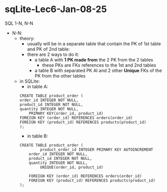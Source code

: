 # sqLite-Lec6-Jan-08-25
SQL 1-N, N-N
* N-N:
  * theory:
    *   usually will be in a separate table that contain the PK of 1st table and PK of 2nd table:
      * there are 2 ways to do it: 
        * a table A with **1 PK made from** the 2 PK from the 2 tables 
          * these PKs are FKs references to the 1st and 2nd tables
        * a table B with separated PK AI and 2 other **Unique** FKs of the PK from the other tables
  * in SQLite:
    * in table A:
     ```
    CREATE TABLE product_order (
    order_id INTEGER NOT NULL,
    product_id INTEGER NOT NULL,
    quantity INTEGER NOT NULL,
	     PRIMARY KEY(order_id, product_id)
	FOREIGN KEY (order_id) REFERENCES orders(order_id)
	FOREIGN KEY (product_id) REFERENCES products(product_id)
	);
     ```
    * in table B:
    ```
    CREATE TABLE product_order (
	         product_order_id INTEGER PRIMARY KEY AUTOINCREMENT
        order_id INTEGER NOT NULL,
        product_id INTEGER NOT NULL,
        quantity INTEGER NOT NULL,
	         UNIQUE(order_id, product_id)
	
        FOREIGN KEY (order_id) REFERENCES orders(order_id)
        FOREIGN KEY (product_id) REFERENCES products(product_id)
	);
    ```
